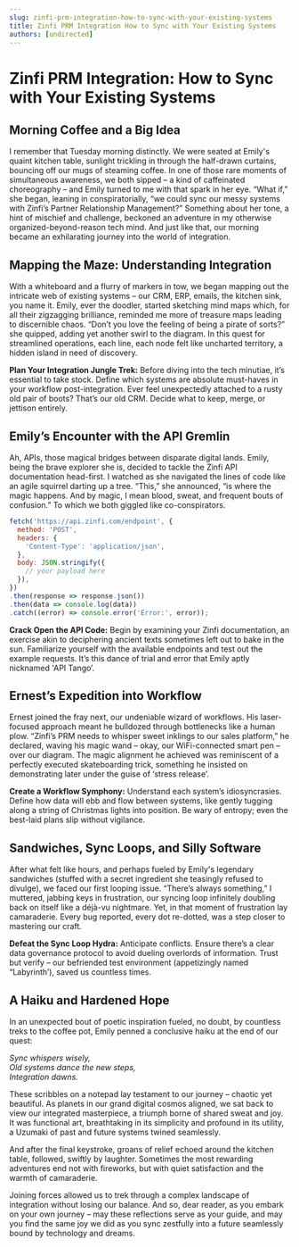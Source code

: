 ```yaml
---
slug: zinfi-prm-integration-how-to-sync-with-your-existing-systems
title: Zinfi PRM Integration How to Sync with Your Existing Systems
authors: [undirected]
---
```



# Zinfi PRM Integration: How to Sync with Your Existing Systems

## Morning Coffee and a Big Idea

I remember that Tuesday morning distinctly. We were seated at Emily's quaint kitchen table, sunlight trickling in through the half-drawn curtains, bouncing off our mugs of steaming coffee. In one of those rare moments of simultaneous awareness, we both sipped – a kind of caffeinated choreography – and Emily turned to me with that spark in her eye. “What if,” she began, leaning in conspiratorially, “we could sync our messy systems with Zinfi’s Partner Relationship Management?” Something about her tone, a hint of mischief and challenge, beckoned an adventure in my otherwise organized-beyond-reason tech mind. And just like that, our morning became an exhilarating journey into the world of integration.

## Mapping the Maze: Understanding Integration

With a whiteboard and a flurry of markers in tow, we began mapping out the intricate web of existing systems – our CRM, ERP, emails, the kitchen sink, you name it. Emily, ever the doodler, started sketching mind maps which, for all their zigzagging brilliance, reminded me more of treasure maps leading to discernible chaos. “Don’t you love the feeling of being a pirate of sorts?” she quipped, adding yet another swirl to the diagram. In this quest for streamlined operations, each line, each node felt like uncharted territory, a hidden island in need of discovery. 

**Plan Your Integration Jungle Trek:** Before diving into the tech minutiae, it’s essential to take stock. Define which systems are absolute must-haves in your workflow post-integration. Ever feel unexpectedly attached to a rusty old pair of boots? That’s our old CRM. Decide what to keep, merge, or jettison entirely.

## Emily’s Encounter with the API Gremlin

Ah, APIs, those magical bridges between disparate digital lands. Emily, being the brave explorer she is, decided to tackle the Zinfi API documentation head-first. I watched as she navigated the lines of code like an agile squirrel darting up a tree. “This,” she announced, “is where the magic happens. And by magic, I mean blood, sweat, and frequent bouts of confusion.” To which we both giggled like co-conspirators.

```javascript
fetch('https://api.zinfi.com/endpoint', {
  method: 'POST',
  headers: {
    'Content-Type': 'application/json',
  },
  body: JSON.stringify({
    // your payload here
  }),
})
.then(response => response.json())
.then(data => console.log(data))
.catch((error) => console.error('Error:', error));
```

**Crack Open the API Code:** Begin by examining your Zinfi documentation, an exercise akin to deciphering ancient texts sometimes left out to bake in the sun. Familiarize yourself with the available endpoints and test out the example requests. It’s this dance of trial and error that Emily aptly nicknamed 'API Tango’.

## Ernest’s Expedition into Workflow

Ernest joined the fray next, our undeniable wizard of workflows. His laser-focused approach meant he bulldozed through bottlenecks like a human plow. “Zinfi’s PRM needs to whisper sweet inklings to our sales platform,” he declared, waving his magic wand – okay, our WiFi-connected smart pen – over our diagram. The magic alignment he achieved was reminiscent of a perfectly executed skateboarding trick, something he insisted on demonstrating later under the guise of ‘stress release’.

**Create a Workflow Symphony:** Understand each system’s idiosyncrasies. Define how data will ebb and flow between systems, like gently tugging along a string of Christmas lights into position. Be wary of entropy; even the best-laid plans slip without vigilance.

## Sandwiches, Sync Loops, and Silly Software

After what felt like hours, and perhaps fueled by Emily's legendary sandwiches (stuffed with a secret ingredient she teasingly refused to divulge), we faced our first looping issue. “There’s always something,” I muttered, jabbing keys in frustration, our syncing loop infinitely doubling back on itself like a déjà-vu nightmare. Yet, in that moment of frustration lay camaraderie. Every bug reported, every dot re-dotted, was a step closer to mastering our craft. 

**Defeat the Sync Loop Hydra:** Anticipate conflicts. Ensure there’s a clear data governance protocol to avoid dueling overlords of information. Trust but verify – our befriended test environment (appetizingly named “Labyrinth’), saved us countless times.

## A Haiku and Hardened Hope

In an unexpected bout of poetic inspiration fueled, no doubt, by countless treks to the coffee pot, Emily penned a conclusive haiku at the end of our quest:

_Sync whispers wisely,  
Old systems dance the new steps,  
Integration dawns._

These scribbles on a notepad lay testament to our journey – chaotic yet beautiful. As planets in our grand digital cosmos aligned, we sat back to view our integrated masterpiece, a triumph borne of shared sweat and joy. It was functional art, breathtaking in its simplicity and profound in its utility, a Uzumaki of past and future systems twined seamlessly.

And after the final keystroke, groans of relief echoed around the kitchen table, followed, swiftly by laughter. Sometimes the most rewarding adventures end not with fireworks, but with quiet satisfaction and the warmth of camaraderie.

Joining forces allowed us to trek through a complex landscape of integration without losing our balance. And so, dear reader, as you embark on your own journey – may these reflections serve as your guide, and may you find the same joy we did as you sync zestfully into a future seamlessly bound by technology and dreams.